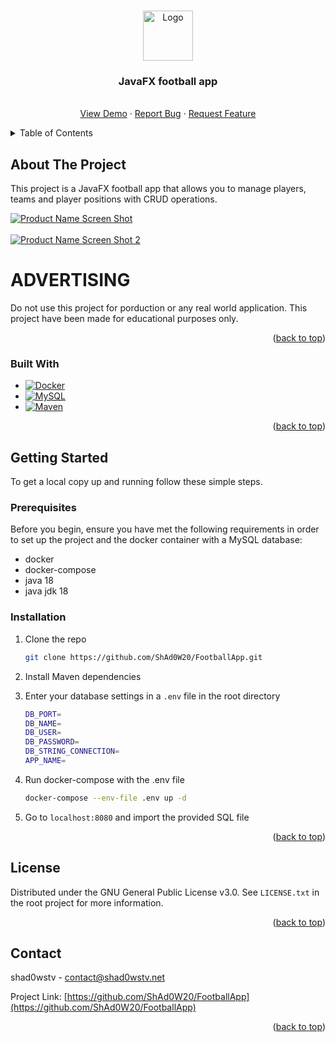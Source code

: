 <a name="readme-top"></a>

<!-- PROJECT LOGO -->
<br />
<div align="center">
  <a href="https://github.com/ShAd0W20/FootballApp">
    <img src="https://avatars.githubusercontent.com/u/43751763?v=4" alt="Logo" width="80" height="80">
  </a>

<h3 align="center">JavaFX football app</h3>

  <p align="center">
    <br />
    <a href="https://github.com/ShAd0W20/FootballApp">View Demo</a>
    ·
    <a href="https://github.com/ShAd0W20/FootballApp/issues">Report Bug</a>
    ·
    <a href="https://github.com/ShAd0W20/FootballApp/issues">Request Feature</a>
  </p>
</div>

<!-- TABLE OF CONTENTS -->
<details>
  <summary>Table of Contents</summary>
  <ol>
    <li>
      <a href="#about-the-project">About The Project</a>
      <ul>
        <li><a href="#built-with">Built With</a></li>
      </ul>
    </li>
    <li>
      <a href="#getting-started">Getting Started</a>
      <ul>
        <li><a href="#prerequisites">Prerequisites</a></li>
        <li><a href="#installation">Installation</a></li>
      </ul>
    </li>
    <li><a href="#license">License</a></li>
  </ol>
</details>

<!-- ABOUT THE PROJECT -->

## About The Project

This project is a JavaFX football app that allows you to manage players, teams and player positions with CRUD operations.

[![Product Name Screen Shot][product-screenshot]](https://imgur.com/BnYqyQm.png)
<br/>
<br/>
[![Product Name Screen Shot 2][product-screenshot-2]](https://imgur.com/8qlb00H.png)

# ADVERTISING

Do not use this project for porduction or any real world application. This project have been made for educational purposes only.

<p align="right">(<a href="#readme-top">back to top</a>)</p>

### Built With

- [![Docker][docker]][docker-url]
- [![MySQL][mysql]][mysql-url]
- [![Maven][maven]][maven]

<p align="right">(<a href="#readme-top">back to top</a>)</p>

<!-- GETTING STARTED -->

## Getting Started

To get a local copy up and running follow these simple steps.

### Prerequisites

Before you begin, ensure you have met the following requirements in order to set up the project and the docker container with a MySQL database:

- docker
- docker-compose
- java 18
- java jdk 18

### Installation

1. Clone the repo

   ```sh
   git clone https://github.com/ShAd0W20/FootballApp.git
   ```

2. Install Maven dependencies

3. Enter your database settings in a `.env` file in the root directory

   ```sh
   DB_PORT=
   DB_NAME=
   DB_USER=
   DB_PASSWORD=
   DB_STRING_CONNECTION=
   APP_NAME=
   ```

4. Run docker-compose with the .env file

   ```sh
   docker-compose --env-file .env up -d
   ```

5. Go to `localhost:8080` and import the provided SQL file

<p align="right">(<a href="#readme-top">back to top</a>)</p>

<!-- LICENSE -->

## License

Distributed under the GNU General Public License v3.0. See `LICENSE.txt` in the root project for more information.

<p align="right">(<a href="#readme-top">back to top</a>)</p>

<!-- CONTACT -->

## Contact

shad0wstv - contact@shad0wstv.net

Project Link: [https://github.com/ShAd0W20/FootballApp](https://github.com/ShAd0W20/FootballApp)

<p align="right">(<a href="#readme-top">back to top</a>)</p>

<!-- MARKDOWN LINKS & IMAGES -->
<!-- https://www.markdownguide.org/basic-syntax/#reference-style-links -->

[docker]: https://img.shields.io/badge/docker-2496ED?style=for-the-badge&logo=docker&logoColor=white
[docker-url]: https://www.docker.com/
[mysql]: https://img.shields.io/badge/mysql-4479A1?style=for-the-badge&logo=mysql&logoColor=white
[mysql-url]: https://www.mysql.com
[maven]: https://img.shields.io/badge/apache%20maven-C71A36?style=for-the-badge&logo=apache%20maven&logoColor=white
[product-screenshot]: https://imgur.com/BnYqyQm.png
[product-screenshot-2]: https://imgur.com/8qlb00H.png
